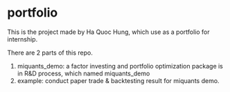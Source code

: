 # portfolio

This is the project made by Ha Quoc Hung, which use as a portfolio for internship.

There are 2 parts of this repo.
1. miquants_demo: a factor investing and portfolio optimization package is in R&D process, which named miquants_demo
2. example: conduct paper trade & backtesting result for miquants demo. 
